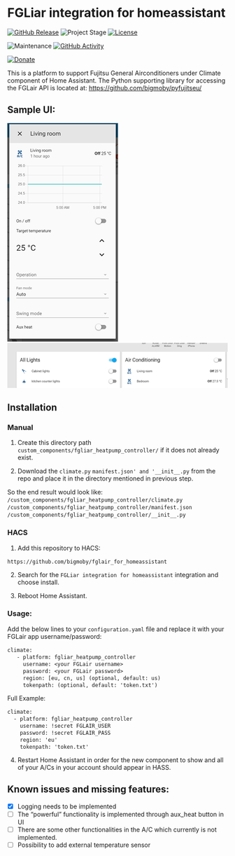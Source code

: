 # FGLiar integration for homeassistant

[![GitHub Release][releases-shield]][releases]
![Project Stage][project-stage-shield]
[![License][license-shield]](LICENSE.md)

![Maintenance][maintenance-shield]
[![GitHub Activity][commits-shield]][commits]

[![Donate](https://img.shields.io/badge/donate-BuyMeCoffee-yellow.svg)](https://www.buymeacoffee.com/bigmoby)

This is a platform to support Fujitsu General Airconditioners under Climate component of Home Assistant. The Python supporting library for accessing the FGLair API is located at: https://github.com/bigmoby/pyfujitseu/

## Sample UI:

![UI_SCREENSHOT1](Capture.PNG)
![UI_SCREENSHOT2](Capture2.PNG)

## Installation
### Manual

1. Create this directory path `custom_components/fgliar_heatpump_controller/` if it does not already exist.

2. Download the `climate.py` `manifest.json' and '__init__.py` from the repo and place it in the  directory mentioned in previous step. 

So the end result would look like: 
`/custom_components/fgliar_heatpump_controller/climate.py`
`/custom_components/fgliar_heatpump_controller/manifest.json`
`/custom_components/fgliar_heatpump_controller/__init__.py`

### HACS
1. Add this repository to HACS:
```
https://github.com/bigmoby/fglair_for_homeassistant
```

2. Search for the `FGLiar integration for homeassistant` integration and choose install. 

3. Reboot Home Assistant.

### Usage:

Add the below lines to your `configuration.yaml` file and replace it with your FGLair app username/password:
```
climate:
   - platform: fgliar_heatpump_controller
     username: <your FGLair username>
     password: <your FGLair password> 
     region: [eu, cn, us] (optional, default: us)
     tokenpath: (optional, default: 'token.txt')       
```

Full Example:
```
climate:
  - platform: fgliar_heatpump_controller
    username: !secret FGLAIR_USER
    password: !secret FGLAIR_PASS
    region: 'eu'
    tokenpath: 'token.txt'
```

4. Restart Home Assistant in order for the new component to show and all of your A/Cs in your account should appear in HASS.

## Known issues and missing features:


- [X] Logging needs to be implemented
- [ ] The “powerful” functionality is implemented through aux_heat button in UI
- [ ] There are some other functionalities in the A/C which currently is not implemented.
- [ ] Possibility to add external temperature sensor

[releases-shield]: https://img.shields.io/github/release/bigmoby/fglair_for_homeassistant.svg
[releases]: https://github.com/bigmoby/fglair_for_homeassistant/releases
[project-stage-shield]: https://img.shields.io/badge/project%20stage-production%20ready-brightgreen.svg
[license-shield]: https://img.shields.io/github/license/bigmoby/fglair_for_homeassistant
[maintenance-shield]: https://img.shields.io/maintenance/yes/2022.svg
[commits-shield]: https://img.shields.io/github/commit-activity/y/bigmoby/fglair_for_homeassistant.svg
[commits]: https://img.shields.io/github/commits/bigmoby/fglair_for_homeassistant
